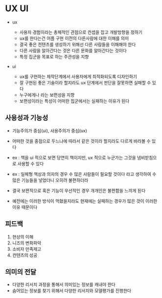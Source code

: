 # UX UI

- ux
  - 사용자 경험이라는 총체적인 관점으로 컨셉을 잡고 개발방향을 정하기
  - ux를 한다는건 어플 구현 이전의 다른사람에 대한 이해를 의미
  - 결국 좋은 컨텐츠를 생성하기 위해선 다른 사람들을 이해해야 한다
  - 다른 사람을 알아간다는 것은 다른 문화를 알아간다는 것이다
  - 특정 집군을 목표로 하는 주관성을 지향

- ui
  - ux를 구현하는 제작단계에서 사용자에게 최적화되도록 디자인하기
  - 잘 구현된 좋은 기술이라 할지라도 ux 단계에서 판단을 잘못하면 실패할 수 있다
  - 누구에게나 라는 보편성을 지향
  - 보편성이라는 특성이 어떠한 집군에서는 실패하는 이유가 된다

## 사용성과 기능성

- 기능주의가 중심(ui), 사용주의가 중심(ux)

- 어떠한 것을 중점으로 두느냐에 따라서 같은 것이라 할지라도 다르게 바라볼 수 있다

- ex : 책을 ui 적으로 보면 당연히 책이지만, ux 적으로 누군가는 그것을 냄비받침으로 사용할 수 있다

- ex : 일체형 책상과 의자의 경우 수 많은 사람들이 필요할 것이다 라고 생각하여 수많은 기능들을 넣었더니 오히려 불편하더라

- 결국 보편적으로 혹은 기능이 우선적인 경우 개개인은 불편함을 느끼게 된다
- 예전에는 이러한 방식이 먹혔을지라도 현재에는 실패하는 경우가 많은 것이 이러한 이유 때문이다

## 피드백

1. 현상의 이해
2. 니즈의 변화파악
3. 소비자 만족제고
4. 컨텐츠의 성공

## 의미의 전달

- 다양한 리서치 과정을 통해서 의미있는 정보를 캐내야 한다
- 숨어있는 정보를 찾기 위해서 다양한 리서치와 모델평가를 진행한다
